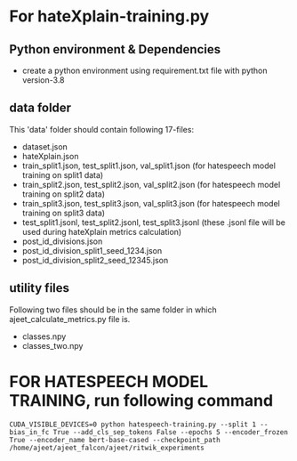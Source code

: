 # For hateXplain-training.py




## Python environment & Dependencies
* create a python environment using requirement.txt file with python version-3.8 


## data folder
This 'data' folder should contain following 17-files:
* dataset.json
* hateXplain.json
* train_split1.json, test_split1.json, val_split1.json (for hatespeech model training on split1 data)
* train_split2.json, test_split2.json, val_split2.json (for hatespeech model training on split2 data)
* train_split3.json, test_split3.json, val_split3.json (for hatespeech model training on split3 data)
* test_split1.jsonl, test_split2.jsonl, test_split3.jsonl (these .jsonl file will be used during hateXplain metrics calculation)
* post_id_divisions.json
* post_id_division_split1_seed_1234.json
* post_id_division_split2_seed_12345.json

## utility files
Following two files should be in the same folder in which ajeet_calculate_metrics.py file is.
* classes.npy
* classes_two.npy


# FOR HATESPEECH MODEL TRAINING, run following command

`CUDA_VISIBLE_DEVICES=0 python hatespeech-training.py --split 1 --bias_in_fc True --add_cls_sep_tokens False --epochs 5 --encoder_frozen True --encoder_name bert-base-cased --checkpoint_path /home/ajeet/ajeet_falcon/ajeet/ritwik_experiments`






